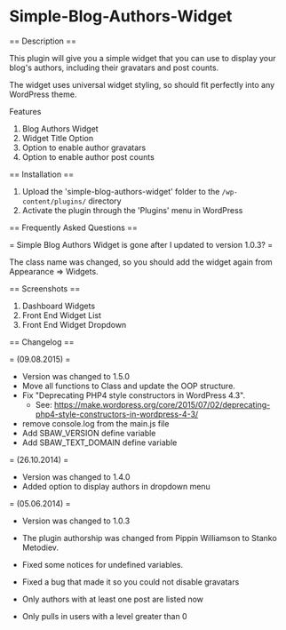 Simple-Blog-Authors-Widget
==========================

== Description ==

This plugin will give you a simple widget that you can use to display your blog's authors, including their gravatars and post counts.

The widget uses universal widget styling, so should fit perfectly into any WordPress theme.

Features

1. Blog Authors Widget
2. Widget Title Option
3. Option to enable author gravatars
4. Option to enable author post counts

== Installation ==

1. Upload the 'simple-blog-authors-widget' folder to the `/wp-content/plugins/` directory
2. Activate the plugin through the 'Plugins' menu in WordPress

== Frequently Asked Questions ==

= Simple Blog Authors Widget is gone after I updated to version 1.0.3? =

The class name was changed, so you should add the widget again from Appearance => Widgets.

== Screenshots ==

1. Dashboard Widgets
2. Front End Widget List
3. Front End Widget Dropdown

== Changelog ==

= (09.08.2015) =
* Version was changed to 1.5.0
* Move all functions to Class and update the OOP structure. 
* Fix "Deprecating PHP4 style constructors in WordPress 4.3".
	- See: https://make.wordpress.org/core/2015/07/02/deprecating-php4-style-constructors-in-wordpress-4-3/
* remove console.log from the main.js file
* Add SBAW_VERSION define variable
* Add SBAW_TEXT_DOMAIN define variable
	

= (26.10.2014) =
* Version was changed to 1.4.0
* Added option to display authors in dropdown menu

= (05.06.2014) =
* Version was changed to 1.0.3
* The plugin authorship was changed from Pippin Williamson to Stanko Metodiev.
* Fixed some notices for undefined variables.

* Fixed a bug that made it so you could not disable gravatars
* Only authors with at least one post are listed now
* Only pulls in users with a level greater than 0